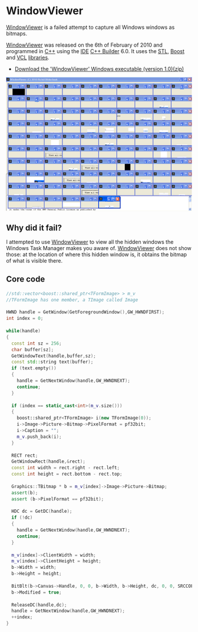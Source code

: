 # WindowViewer

[WindowViewer](https://github/com/richelbilderbeek/WindowViewer.htm) is a failed attempt to capture all
Windows windows as bitmaps.
 
[WindowViewer](https://github/com/richelbilderbeek/WindowViewer.htm) was released on the 6th of February
of 2010 and programmed in [C++](Cpp.htm) using the
[IDE](https://github.com/richelbilderbeek/cpp/blob/master/content/CppIde.md)
[C++
Builder](https://github.com/richelbilderbeek/cpp/blob/master/content/CppBuilder.md)
6.0. It uses the
[STL](https://github.com/richelbilderbeek/cpp/blob/master/content/CppStl.md),
[Boost](https://github.com/richelbilderbeek/cpp/blob/master/content/CppBoost.md)
and [VCL](https://github.com/richelbilderbeek/cpp/blob/master/content/CppVcl.htm)
[libraries](https://github.com/richelbilderbeek/cpp/blob/master/content/CppLibrary.md).

 * [Download the 'WindowViewer' Windows executable (version 1.0)(zip)](ToolWindowViewerExe.zip)

![A screenshot of 'WindowViewer'](ToolWindowViewerScreenshot.PNG)
 
## Why did it fail?

I attempted to use [WindowViewer](ToolWindowViewer.htm) to view all the
hidden windows the Windows Task Manager makes you aware of.
[WindowViewer](ToolWindowViewer.htm) does not show those: at the
location of where this hidden window is, it obtains the bitmap of what
is visible there.

## Core code

```c++
//std::vector<boost::shared_ptr<TFormImage> > m_v
//TFormImage has one member, a TImage called Image
 
HWND handle = GetWindow(GetForegroundWindow(),GW_HWNDFIRST);
int index = 0;
 
while(handle)
{
  const int sz = 256;
  char buffer[sz];
  GetWindowText(handle,buffer,sz);
  const std::string text(buffer);
  if (text.empty())
  {
    handle = GetNextWindow(handle,GW_HWNDNEXT);
    continue;
  }
 
  if (index == static_cast<int>(m_v.size()))
  {
    boost::shared_ptr<TFormImage> i(new TFormImage(0));
    i->Image->Picture->Bitmap->PixelFormat = pf32bit;
    i->Caption = "";
    m_v.push_back(i);
  }
 
  RECT rect;
  GetWindowRect(handle,&rect);
  const int width = rect.right - rect.left;
  const int height = rect.bottom - rect.top;
 
  Graphics::TBitmap * b = m_v[index]->Image->Picture->Bitmap;
  assert(b);
  assert (b->PixelFormat == pf32bit);
 
  HDC dc = GetDC(handle);
  if (!dc)
  {
    handle = GetNextWindow(handle,GW_HWNDNEXT);
    continue;
  }
 
  m_v[index]->ClientWidth = width;
  m_v[index]->ClientHeight = height;
  b->Width = width;
  b->Height = height;
 
  BitBlt(b->Canvas->Handle, 0, 0, b->Width, b->Height, dc, 0, 0, SRCCOPY);
  b->Modified = true;
 
  ReleaseDC(handle,dc);
  handle = GetNextWindow(handle,GW_HWNDNEXT);
  ++index;
}
```
